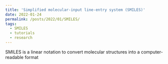 ```yaml
---
title: 'Simplified molecular-input line-entry system (SMILES)'
date: 2022-01-24
permalink: /posts/2022/01/SMILES/
tags:
  - SMILES
  - tutorials
  - research
---
```


SMILES is a linear notation to convert molecular structures into a computer-readable format
